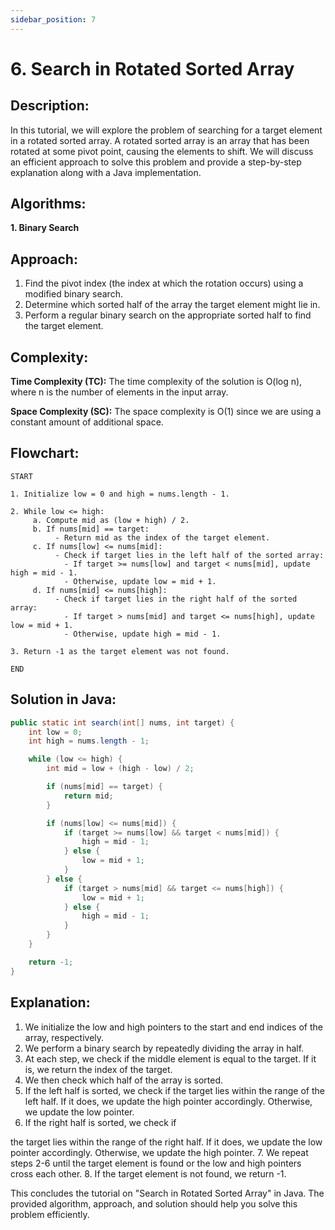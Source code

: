 ```yaml
---
sidebar_position: 7
---
```


# 6. Search in Rotated Sorted Array

## Description:
In this tutorial, we will explore the problem of searching for a target element in a rotated sorted array. A rotated sorted array is an array that has been rotated at some pivot point, causing the elements to shift. We will discuss an efficient approach to solve this problem and provide a step-by-step explanation along with a Java implementation.

## Algorithms:
**1. Binary Search**

## Approach:
1. Find the pivot index (the index at which the rotation occurs) using a modified binary search.
2. Determine which sorted half of the array the target element might lie in.
3. Perform a regular binary search on the appropriate sorted half to find the target element.

## Complexity:

**Time Complexity (TC):**
The time complexity of the solution is O(log n), where n is the number of elements in the input array.

**Space Complexity (SC):**
The space complexity is O(1) since we are using a constant amount of additional space.

## Flowchart:

```
START

1. Initialize low = 0 and high = nums.length - 1.

2. While low <= high:
     a. Compute mid as (low + high) / 2.
     b. If nums[mid] == target:
          - Return mid as the index of the target element.
     c. If nums[low] <= nums[mid]:
          - Check if target lies in the left half of the sorted array:
            - If target >= nums[low] and target < nums[mid], update high = mid - 1.
            - Otherwise, update low = mid + 1.
     d. If nums[mid] <= nums[high]:
          - Check if target lies in the right half of the sorted array:
            - If target > nums[mid] and target <= nums[high], update low = mid + 1.
            - Otherwise, update high = mid - 1.

3. Return -1 as the target element was not found.

END
```

## Solution in Java:
```java
public static int search(int[] nums, int target) {
    int low = 0;
    int high = nums.length - 1;

    while (low <= high) {
        int mid = low + (high - low) / 2;

        if (nums[mid] == target) {
            return mid;
        }

        if (nums[low] <= nums[mid]) {
            if (target >= nums[low] && target < nums[mid]) {
                high = mid - 1;
            } else {
                low = mid + 1;
            }
        } else {
            if (target > nums[mid] && target <= nums[high]) {
                low = mid + 1;
            } else {
                high = mid - 1;
            }
        }
    }

    return -1;
}
```

## Explanation:
1. We initialize the low and high pointers to the start and end indices of the array, respectively.
2. We perform a binary search by repeatedly dividing the array in half.
3. At each step, we check if the middle element is equal to the target. If it is, we return the index of the target.
4. We then check which half of the array is sorted.
5. If the left half is sorted, we check if the target lies within the range of the left half. If it does, we update the high pointer accordingly. Otherwise, we update the low pointer.
6. If the right half is sorted, we check if

 the target lies within the range of the right half. If it does, we update the low pointer accordingly. Otherwise, we update the high pointer.
7. We repeat steps 2-6 until the target element is found or the low and high pointers cross each other.
8. If the target element is not found, we return -1.

This concludes the tutorial on "Search in Rotated Sorted Array" in Java. The provided algorithm, approach, and solution should help you solve this problem efficiently.